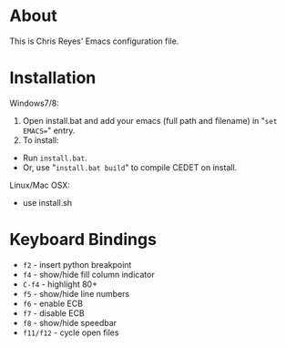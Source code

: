 # About

This is Chris Reyes' Emacs configuration file.

# Installation

Windows7/8:

1. Open install.bat and add your emacs (full path and filename) in "`set EMACS=`" entry.
2. To install:
- Run `install.bat`.
- Or, use "`install.bat build`" to compile CEDET on install.

Linux/Mac OSX:

- use install.sh

# Keyboard Bindings

- `f2` - insert python breakpoint
- `f4` - show/hide fill column indicator
- `C-f4` - highlight 80+
- `f5` - show/hide line numbers
- `f6` - enable ECB
- `f7` - disable ECB
- `f8` - show/hide speedbar
- `f11/f12` - cycle open files